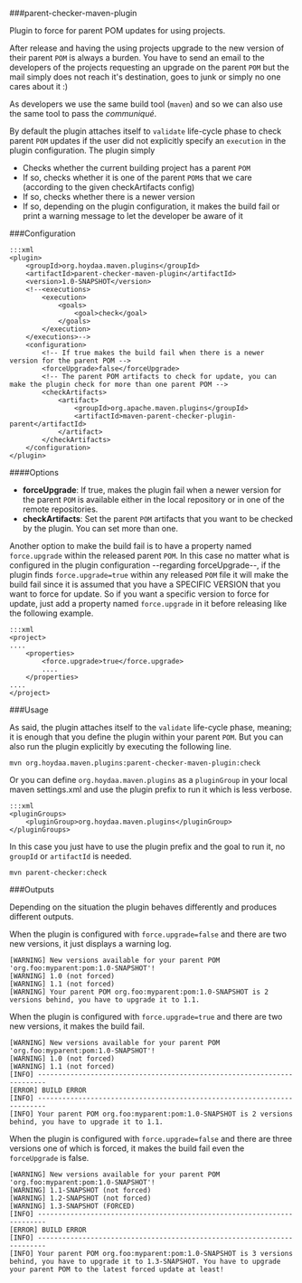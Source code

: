 ###parent-checker-maven-plugin

Plugin to force for parent POM updates for using projects.

After release and having the using projects upgrade to the new version of their parent `POM`  is always a burden. You
have to send an email to the developers of the projects requesting an upgrade on the parent `POM` but the mail simply
does not reach it's destination, goes to junk or simply no one cares about it :)

As developers we use the same build tool (`maven`) and so we can also use the same tool to pass the *communiqué*.

By default the plugin attaches itself to `validate` life-cycle phase to check parent `POM` updates if the user did not
explicitly specify an `execution` in the plugin configuration. The plugin simply

 - Checks whether the current building project has a parent `POM`
 - If so, checks whether it is one of the parent `POM`s that we care (according to the given checkArtifacts config)
 - If so, checks whether there is a newer version
 - If so, depending on the plugin configuration, it makes the build fail or print a warning message to let the developer be aware of it

###Configuration

    :::xml
    <plugin>
        <groupId>org.hoydaa.maven.plugins</groupId>
        <artifactId>parent-checker-maven-plugin</artifactId>
        <version>1.0-SNAPSHOT</version>
        <!--<executions>
            <execution>
                <goals>
                    <goal>check</goal>
                </goals>
            </execution>
        </executions>-->
        <configuration>
            <!-- If true makes the build fail when there is a newer version for the parent POM -->
            <forceUpgrade>false</forceUpgrade>
            <!-- The parent POM artifacts to check for update, you can make the plugin check for more than one parent POM -->
            <checkArtifacts>
                <artifact>
                    <groupId>org.apache.maven.plugins</groupId>
                    <artifactId>maven-parent-checker-plugin-parent</artifactId>
                </artifact>
            </checkArtifacts>
        </configuration>
    </plugin>

####Options

- **forceUpgrade**: If true, makes the plugin fail when a newer version for the parent `POM` is available either in the local repository or in one of the remote repositories.
- **checkArtifacts**: Set the parent `POM` artifacts that you want to be checked by the plugin. You can set more than one.

Another option to make the build fail is to have a property named `force.upgrade` within the released parent `POM`. In
this case no matter what is configured in the plugin configuration --regarding forceUpgrade--, if the plugin finds
`force.upgrade=true` within any released `POM` file it will make the build fail since it is assumed that you have a
SPECIFIC VERSION that you want to force for update. So if you want a specific version to force for update, just add a
property named `force.upgrade` in it before releasing like the following example.

    :::xml
    <project>
    ....
        <properties>
            <force.upgrade>true</force.upgrade>
            ....
        </properties>
    ....
    </project>

###Usage

As said, the plugin attaches itself to the `validate` life-cycle phase, meaning; it is enough that you define the plugin
within your parent `POM`. But you can also run the plugin explicitly by executing the following line.

    mvn org.hoydaa.maven.plugins:parent-checker-maven-plugin:check

Or you can define `org.hoydaa.maven.plugins` as a `pluginGroup` in your local maven settings.xml and use the
plugin prefix to run it which is less verbose.

    :::xml
    <pluginGroups>
        <pluginGroup>org.hoydaa.maven.plugins</pluginGroup>
    </pluginGroups>

In this case you just have to use the plugin prefix and the goal to run it, no `groupId` or `artifactId` is needed.

    mvn parent-checker:check

###Outputs

Depending on the situation the plugin behaves differently and produces different outputs.

When the plugin is configured with `force.upgrade=false` and there are two new versions, it just displays a warning log.

    [WARNING] New versions available for your parent POM 'org.foo:myparent:pom:1.0-SNAPSHOT'!
    [WARNING] 1.0 (not forced)
    [WARNING] 1.1 (not forced)
    [WARNING] Your parent POM org.foo:myparent:pom:1.0-SNAPSHOT is 2 versions behind, you have to upgrade it to 1.1.

When the plugin is configured with `force.upgrade=true` and there are two new versions, it makes the build fail.

    [WARNING] New versions available for your parent POM 'org.foo:myparent:pom:1.0-SNAPSHOT'!
    [WARNING] 1.0 (not forced)
    [WARNING] 1.1 (not forced)
    [INFO] ------------------------------------------------------------------------
    [ERROR] BUILD ERROR
    [INFO] ------------------------------------------------------------------------
    [INFO] Your parent POM org.foo:myparent:pom:1.0-SNAPSHOT is 2 versions behind, you have to upgrade it to 1.1.

When the plugin is configured with `force.upgrade=false` and there are three versions one of which is forced, it makes the build fail even the `forceUpgrade` is false.

    [WARNING] New versions available for your parent POM 'org.foo:myparent:pom:1.0-SNAPSHOT'!
    [WARNING] 1.1-SNAPSHOT (not forced)
    [WARNING] 1.2-SNAPSHOT (not forced)
    [WARNING] 1.3-SNAPSHOT (FORCED)
    [INFO] ------------------------------------------------------------------------
    [ERROR] BUILD ERROR
    [INFO] ------------------------------------------------------------------------
    [INFO] Your parent POM org.foo:myparent:pom:1.0-SNAPSHOT is 3 versions behind, you have to upgrade it to 1.3-SNAPSHOT. You have to upgrade your parent POM to the latest forced update at least!
